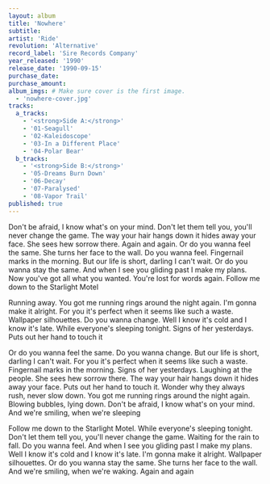 ```yaml
---
layout: album
title: 'Nowhere'
subtitle: 
artist: 'Ride'
revolution: 'Alternative'
record_label: 'Sire Records Company'
year_released: '1990'
release_date: '1990-09-15'
purchase_date: 
purchase_amount: 
album_imgs: # Make sure cover is the first image. 
  - 'nowhere-cover.jpg'
tracks:
  a_tracks:
    - '<strong>Side A:</strong>'
    - '01-Seagull'
    - '02-Kaleidoscope'
    - '03-In a Different Place'
    - '04-Polar Bear'
  b_tracks:
    - '<strong>Side B:</strong>'
    - '05-Dreams Burn Down'
    - '06-Decay'
    - '07-Paralysed'
    - '08-Vapor Trail'
published: true
---
```


Don't be afraid, I know what's on your mind. Don't let them tell you, you'll never change the game. The way your hair hangs down it hides away your face. She sees hew sorrow there. Again and again. Or do you wanna feel the same. She turns her face to the wall. Do you wanna feel. Fingernail marks in the morning. But our life is short, darling I can't wait. Or do you wanna stay the same. And when I see you gliding past I make my plans. Now you've got all what you wanted. You're lost for words again. Follow me down to the Starlight Motel

Running away. You got me running rings around the night again. I'm gonna make it alright. For you it's perfect when it seems like such a waste. Wallpaper silhouettes. Do you wanna change. Well I know it's cold and I know it's late. While everyone's sleeping tonight. Signs of her yesterdays. Puts out her hand to touch it

Or do you wanna feel the same. Do you wanna change. But our life is short, darling I can't wait. For you it's perfect when it seems like such a waste. Fingernail marks in the morning. Signs of her yesterdays. Laughing at the people. She sees hew sorrow there. The way your hair hangs down it hides away your face. Puts out her hand to touch it. Wonder why they always rush, never slow down. You got me running rings around the night again. Blowing bubbles, lying down. Don't be afraid, I know what's on your mind. And we're smiling, when we're sleeping

Follow me down to the Starlight Motel. While everyone's sleeping tonight. Don't let them tell you, you'll never change the game. Waiting for the rain to fall. Do you wanna feel. And when I see you gliding past I make my plans. Well I know it's cold and I know it's late. I'm gonna make it alright. Wallpaper silhouettes. Or do you wanna stay the same. She turns her face to the wall. And we're smiling, when we're waking. Again and again